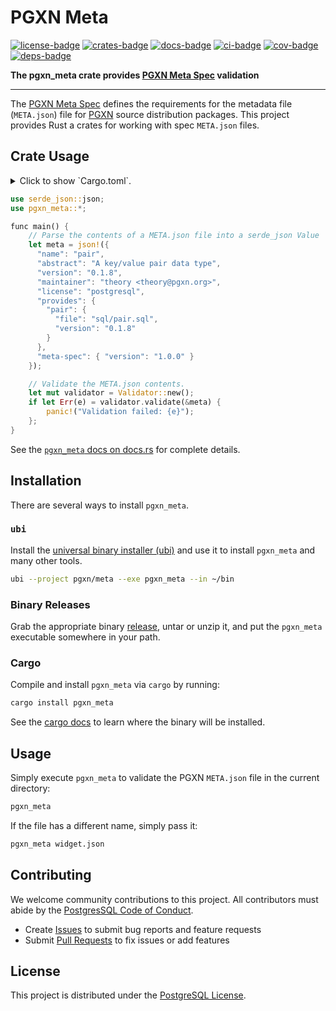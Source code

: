 # PGXN Meta

[![license-badge]][license] [![crates-badge]][crates] [![docs-badge]][docs] [![ci-badge]][ci] [![cov-badge]][cov] [![deps-badge]][deps]


**The pgxn_meta crate provides [PGXN Meta Spec] validation**

---

The [PGXN Meta Spec] defines the requirements for the metadata file
(`META.json`) file for [PGXN] source distribution packages. This project
provides Rust a crates for working with spec `META.json` files.

Crate Usage
-----------

<details>
<summary>Click to show `Cargo.toml`.</summary>

```toml
[dependencies]
serde_json = "1.0"
pgxn_meta = "0.1"
```
</details>

``` rust
use serde_json::json;
use pgxn_meta::*;

func main() {
    // Parse the contents of a META.json file into a serde_json Value
    let meta = json!({
      "name": "pair",
      "abstract": "A key/value pair data type",
      "version": "0.1.8",
      "maintainer": "theory <theory@pgxn.org>",
      "license": "postgresql",
      "provides": {
        "pair": {
          "file": "sql/pair.sql",
          "version": "0.1.8"
        }
      },
      "meta-spec": { "version": "1.0.0" }
    });

    // Validate the META.json contents.
    let mut validator = Validator::new();
    if let Err(e) = validator.validate(&meta) {
        panic!("Validation failed: {e}");
    };
}
```

See the [`pgxn_meta` docs on docs.rs] for complete details.

Installation
------------

There are several ways to install `pgxn_meta`.

### `ubi`

Install the [universal binary installer (ubi)][ubi] and use it to install
`pgxn_meta` and many other tools.

``` sh
ubi --project pgxn/meta --exe pgxn_meta --in ~/bin
```

### Binary Releases

Grab the appropriate binary [release], untar or unzip it, and put the
`pgxn_meta` executable somewhere in your path.

### Cargo

Compile and install `pgxn_meta` via `cargo` by running:

``` sh
cargo install pgxn_meta
```

See the [cargo docs] to learn where the binary will be installed.

Usage
-----

Simply execute `pgxn_meta` to validate the PGXN `META.json` file in the
current directory:

``` sh
pgxn_meta
```

If the file has a different name, simply pass it:

``` sh
pgxn_meta widget.json
```

Contributing
------------

We welcome community contributions to this project. All contributors must
abide by the [PostgresSQL Code of Conduct].

*   Create [Issues] to submit bug reports and feature requests
*   Submit [Pull Requests] to fix issues or add features

License
-------

This project is distributed under the [PostgreSQL License][license].

  [license-badge]: https://img.shields.io/badge/License-PostgreSQL-blue.svg
  [license]: https://opensource.org/licenses/PostgreSQL "⚖️ PostgreSQL License"
  [crates-badge]: https://img.shields.io/crates/v/pgxn_meta.svg
  [crates]: https://crates.io/crates/pgxn_meta
  [docs-badge]: https://docs.rs/pgxn_meta/badge.svg
  [docs]: https://docs.rs/pgxn_meta
  [ci-badge]: https://github.com/pgxn/meta/actions/workflows/test-and-lint.yml/badge.svg
  [ci]: https://github.com/pgxn/meta/actions/workflows/test-and-lint "🧪 Test and Lint"
  [cov-badge]: https://codecov.io/gh/pgxn/meta/graph/badge.svg?token=5DOLLPIHEO
  [cov]: https://codecov.io/gh/pgxn/meta "📊 Code Coverage"
  [deps-badge]: https://deps.rs/repo/github/pgxn/meta/status.svg
  [deps]: https://deps.rs/repo/github/pgxn/meta "📦 Dependency Status"
  [PGXN Meta Spec]: https://rfcs.pgxn.org/0001-meta-spec-v1.html
  [PGXN]: https://pgxn.org "PGXN: PostgreSQL Extension Network"
  [`pgxn_meta` docs on docs.rs]: https://docs.rs/ubi/latest/pgxn_meta/
  [ubi]: https://github.com/houseabsolute/ubi
  [release]: https://github.com/pgxn/meta/releases
  [cargo docs]: https://doc.rust-lang.org/cargo/commands/cargo-install.html
  [PostgresSQL Code of Conduct]: https://www.postgresql.org/about/policies/coc/
  [Issues]: https://github.com/pgxn/meta/issues
  [Pull Requests]: https://github.com/pgxn/meta/pulls
